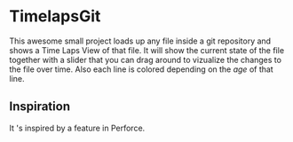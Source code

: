 TimelapsGit
===========
This awesome small project loads up any file inside a git repository and shows a Time Laps View of that file. It will show the current state of the file together with a slider that you can drag around to vizualize the changes to the file over time. Also each line is colored depending on the _age_ of that line.

Inspiration
-----------
It 's inspired by a feature in Perforce.